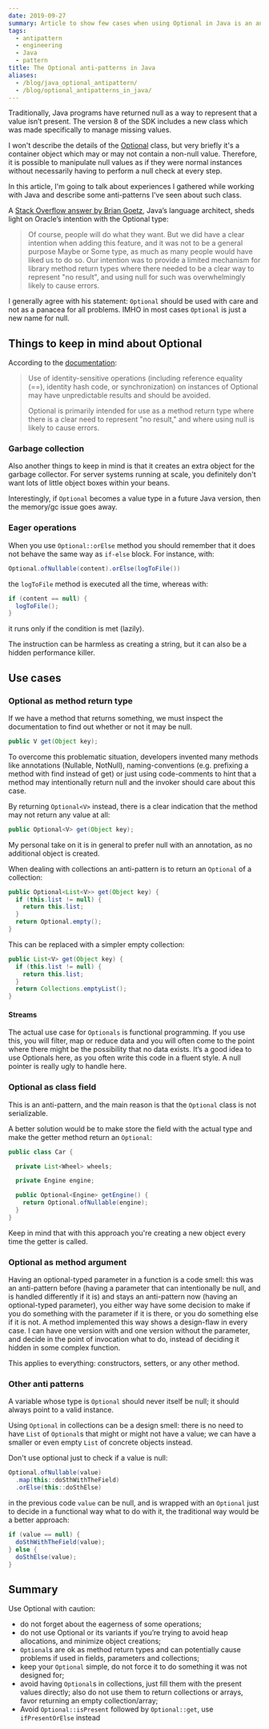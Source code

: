 ```yaml
---
date: 2019-09-27
summary: Article to show few cases when using Optional in Java is an anti-pattern
tags:
  - antipattern
  - engineering
  - Java
  - pattern
title: The Optional anti-patterns in Java
aliases:
  - /blog/java_optional_antipattern/
  - /blog/optional_antipatterns_in_java/
---
```


Traditionally, Java programs have returned null as a way to represent that a value isn’t present. The version 8 of the SDK includes a new class which was made specifically to manage missing values.

I won't describe the details of the [Optional](https://docs.oracle.com/javase/8/docs/api/java/util/Optional.html) class, but very briefly it's   a container object which may or may not contain a non-null value. Therefore, it is possible to manipulate null values as if they were normal instances without necessarily having to perform a null check at every step.

In this article, I'm going to talk about experiences I gathered while working with Java and describe some anti-patterns I've seen about such class.

<!--more-->

A [Stack Overflow answer by Brian Goetz](http://stackoverflow.com/a/26328555/547365), Java’s language architect, sheds light on Oracle’s intention with the Optional type:

> Of course, people will do what they want. But we did have a clear intention when adding this feature, and it was not to be a general purpose Maybe or Some type, as much as many people would have liked us to do so. Our intention was to provide a limited mechanism for library method return types where there needed to be a clear way to represent "no result", and using null for such was overwhelmingly likely to cause errors.

I generally agree with his statement: `Optional` should be used with care and not as a panacea for all problems. IMHO in most cases `Optional` is just a new name for null.

## Things to keep in mind about Optional

According to the [documentation](https://docs.oracle.com/en/java/javase/12/docs/api/java.base/java/util/Optional.html):

> Use of identity-sensitive operations (including reference equality (==), identity hash code, or synchronization) on instances of Optional may have unpredictable results and should be avoided.
>
> Optional is primarily intended for use as a method return type where there is a clear need to represent "no result," and where using null is likely to cause errors.

### Garbage collection

Also another things to keep in mind is that it creates an extra object for the garbage collector. For server systems running at scale, you definitely don't want lots of little object boxes within your beans.

Interestingly, if `Optional` becomes a value type in a future Java version, then the memory/gc issue goes away.

### Eager operations

When you use `Optional::orElse` method you should remember that it does not behave the same way as `if-else` block. For instance, with:

```java
Optional.ofNullable(content).orElse(logToFile())
```

the `logToFile` method is executed all the time, whereas with:

```java
if (content == null) {
  logToFile();
}
```

it runs only if the condition is met (lazily).

The instruction can be harmless as creating a string, but it can also be a hidden performance killer.

## Use cases

### Optional as method return type

If we have a method that returns something, we must inspect the documentation to find out whether or not it may be null.

```java
public V get(Object key);
```

To overcome this problematic situation, developers invented many methods like annotations (Nullable, NotNull), naming-conventions (e.g. prefixing a method with find instead of get) or just using code-comments to hint that a method may intentionally return null and the invoker should care about this case.

By returning `Optional<V>` instead, there is a clear indication that the method may not return any value at all:

```java
public Optional<V> get(Object key);
```

My personal take on it is in general to prefer null with an annotation, as no additional object is created.

When dealing with collections an anti-pattern is to return an `Optional` of a collection:

```java
public Optional<List<V>> get(Object key) {
  if (this.list != null) {
    return this.list;
  }
  return Optional.empty();
}
```

This can be replaced with a simpler empty collection:

```java
public List<V> get(Object key) {
  if (this.list != null) {
    return this.list;
  }
  return Collections.emptyList();
}
```

#### Streams

The actual use case for `Optionals` is functional programming. If you use this, you will filter, map or reduce data and you will often come to the point where there might be the possibility that no data exists. It’s a good idea to use Optionals here, as you often write this code in a fluent style. A null pointer is really ugly to handle here.

### Optional as class field

This is an anti-pattern, and the main reason is that the `Optional` class is not serializable.

A better solution would be to make store the field with the actual type and make the getter method return an `Optional`:

```java
public class Car {

  private List<Wheel> wheels;

  private Engine engine;

  public Optional<Engine> getEngine() {
    return Optional.ofNullable(engine);
  }
}
```

Keep in mind that with this approach you're creating a new object every time the getter is called.

### Optional as method argument

Having an optional-typed parameter in a function is a code smell: this was an anti-pattern before (having a parameter that can intentionally be null, and is handled differently if it is) and stays an anti-pattern now (having an optional-typed parameter), you either way have some decision to make if you do something with the parameter if it is there, or you do something else if it is not. A method implemented this way shows a design-flaw in every case. I can have one version with and one version without the parameter, and decide in the point of invocation what to do, instead of deciding it hidden in some complex function.

This applies to everything: constructors, setters, or any other method.

### Other anti patterns

A variable whose type is `Optional` should never itself be null; it should always point to a valid instance.

Using `Optional` in collections can be a design smell: there is no need to have `List` of `Optional`s that might or might not have a value; we can have a smaller or even empty `List` of concrete objects instead.

Don't use optional just to check if a value is null:

```java
Optional.ofNullable(value)
  .map(this::doSthWithTheField)
  .orElse(this::doSthElse)
```

in the previous code `value` can be null, and is wrapped with an `Optional` just to decide in a functional way what to do with it, the traditional way would be a better approach:

```java
if (value == null) {
  doSthWithTheField(value);
} else {
  doSthElse(value);
}
```

## Summary

Use Optional with caution:

* do not forget about the eagerness of some operations;
* do not use Optional or its variants if you’re trying to avoid heap allocations, and minimize object creations;
* `Optional`s are ok as method return types and can potentially cause problems if used in fields, parameters and collections;
* keep your `Optional` simple, do not force it to do something it was not designed for;
* avoid having `Optional`s in collections, just fill them with the present values directly; also do not use them to return collections or arrays, favor returning an empty collection/array;
* Avoid `Optional::isPresent` followed by `Optional::get`, use `ifPresentOrElse` instead
